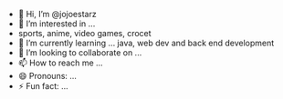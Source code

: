 - 👋 Hi, I’m @jojoestarz
- 👀 I’m interested in ...
- sports, anime, video games, crocet
- 🌱 I’m currently learning ... java, web dev and back end development
- 💞️ I’m looking to collaborate on ...
- 📫 How to reach me ...
- 😄 Pronouns: ...
- ⚡ Fun fact: ...

<!---
jojoestarz/jojoestarz is a ✨ special ✨ repository because its `README.md` (this file) appears on your GitHub profile.
You can click the Preview link to take a look at your changes.
--->
